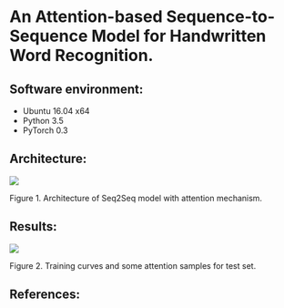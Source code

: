# An Attention-based Sequence-to-Sequence Model for Handwritten Word Recognition.

## Software environment:

- Ubuntu 16.04 x64
- Python 3.5
- PyTorch 0.3

## Architecture:

![](https://user-images.githubusercontent.com/9562709/43207634-c8028e9a-9028-11e8-80e2-b4e8f8b309e5.png)

Figure 1. Architecture of Seq2Seq model with attention mechanism.

## Results:

![](https://user-images.githubusercontent.com/9562709/43208467-cfb127d0-902a-11e8-9295-96e0717ca784.png)

Figure 2. Training curves and some attention samples for test set.

## References:
